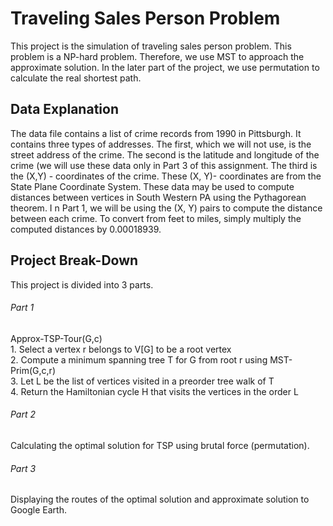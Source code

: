 # Traveling Sales Person Problem
This project is the simulation of traveling sales person problem. This problem is a NP-hard problem. Therefore, we use MST to approach
the approximate solution. In the later part of the project, we use permutation to calculate the real shortest path.  

## Data Explanation
The data file contains a list of crime records from 1990 in Pittsburgh.  It contains three types of addresses. 
The first, which we will not use, is the street address of the crime. 
The second is the latitude and longitude of the crime (we will use these data only in Part 3 of this assignment. 
The third is the (X,Y) - coordinates of the crime. 
These (X, Y)- coordinates are from the State Plane Coordinate System. These data may be used to compute distances between vertices in South Western PA using the Pythagorean theorem. I
n Part 1, we will be using the (X, Y) pairs to compute the distance between each crime. 
To convert from feet to miles, simply multiply the computed distances by 0.00018939.


## Project Break-Down
This project is divided into 3 parts.  
###### Part 1
Approx-TSP-Tour(G,c)  
	1. Select a vertex r belongs to V[G] to be a root vertex  
	2. Compute a minimum spanning tree T for G from root r using MST-Prim(G,c,r)  
	3. Let L be the list of vertices visited in a preorder tree walk of T  
  4. Return the Hamiltonian cycle H that visits the vertices in the order L  
###### Part 2
Calculating the optimal solution for TSP using brutal force (permutation).
###### Part 3
Displaying the routes of the optimal solution and approximate solution to Google Earth.
